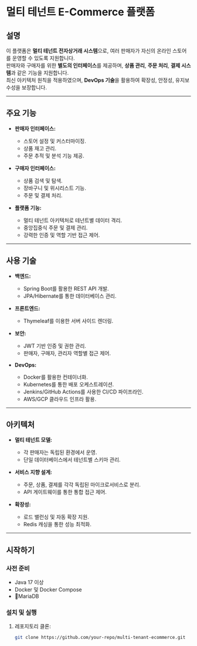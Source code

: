 # 멀티 테넌트 E-Commerce 플랫폼

## **설명**
이 플랫폼은 **멀티 테넌트 전자상거래 시스템**으로, 여러 판매자가 자신의 온라인 스토어를 운영할 수 있도록 지원합니다.  
판매자와 구매자를 위한 **별도의 인터페이스**를 제공하며, **상품 관리**, **주문 처리**, **결제 시스템**과 같은 기능을 지원합니다.  
최신 아키텍처 원칙을 적용하였으며, **DevOps 기술**을 활용하여 확장성, 안정성, 유지보수성을 보장합니다.

---

## **주요 기능**
- **판매자 인터페이스:**
  - 스토어 설정 및 커스터마이징.
  - 상품 재고 관리.
  - 주문 추적 및 분석 기능 제공.

- **구매자 인터페이스:**
  - 상품 검색 및 탐색.
  - 장바구니 및 위시리스트 기능.
  - 주문 및 결제 처리.

- **플랫폼 기능:**
  - 멀티 테넌트 아키텍처로 테넌트별 데이터 격리.
  - 중앙집중식 주문 및 결제 관리.
  - 강력한 인증 및 역할 기반 접근 제어.

---

## **사용 기술**
- **백엔드:**
  - Spring Boot를 활용한 REST API 개발.
  - JPA/Hibernate를 통한 데이터베이스 관리.

- **프론트엔드:**
  - Thymeleaf를 이용한 서버 사이드 렌더링.

- **보안:**
  - JWT 기반 인증 및 권한 관리.
  - 판매자, 구매자, 관리자 역할별 접근 제어.

- **DevOps:**
  - Docker를 활용한 컨테이너화.
  - Kubernetes를 통한 배포 오케스트레이션.
  - Jenkins/GitHub Actions를 사용한 CI/CD 파이프라인.
  - AWS/GCP 클라우드 인프라 활용.

---

## **아키텍처**
- **멀티 테넌트 모델:**
  - 각 판매자는 독립된 환경에서 운영.
  - 단일 데이터베이스에서 테넌트별 스키마 관리.

- **서비스 지향 설계:**
  - 주문, 상품, 결제를 각각 독립된 마이크로서비스로 분리.
  - API 게이트웨이를 통한 통합 접근 제어.

- **확장성:**
  - 로드 밸런싱 및 자동 확장 지원.
  - Redis 캐싱을 통한 성능 최적화.

---

## **시작하기**
### 사전 준비
- Java 17 이상
- Docker 및 Docker Compose
- MariaDB

### 설치 및 실행
1. 레포지토리 클론:
   ```bash
   git clone https://github.com/your-repo/multi-tenant-ecommerce.git

